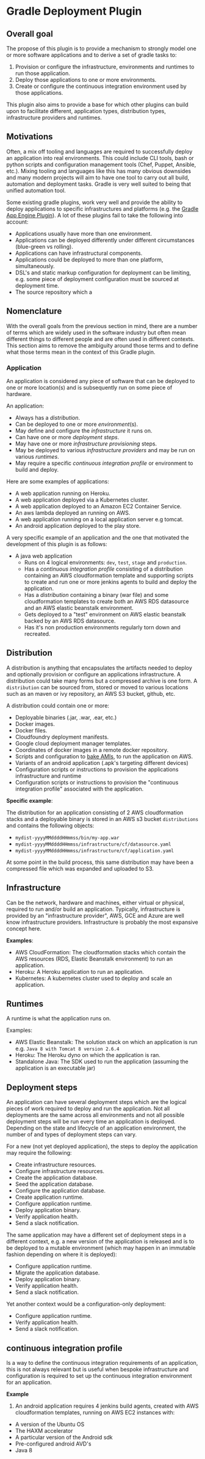# Gradle Deployment Plugin

## Overall goal

The propose of this plugin is to provide a mechanism to strongly model one or more software applications and to derive 
a set of gradle tasks to:

1. Provision or configure the infrastructure, environments and runtimes to run those application.
2. Deploy those applications to one or more environments.
3. Create or configure the continuous integration environment used by those applications.

This plugin also aims to provide a base for which other plugins can build upon to facilitate different, application types, 
distribution types, infrastructure providers and runtimes.

## Motivations

Often, a mix off tooling and languages are required to successfully deploy an application into real environments. 
This could include CLI tools, bash or python scripts and configuration management tools (Chef, Puppet, Ansible, etc.). Mixing 
tooling and languages like this has many obvious downsides and many modern projects will aim to have one tool to carry 
out all build, automation and deployment tasks. Gradle is very well suited to being that unified automation tool. 

Some existing gradle plugins, work very well and provide the ability to deploy applications to specific infrastructures 
and platforms (e.g. the [Gradle App Engine Plugin](https://cloud.google.com/appengine/docs/standard/java/tools/gradle)). 
A lot of these plugins fail to take the following into account: 
 - Applications usually have more than one environment.
 - Applications can be deployed differently under different circumstances (blue-green vs rolling).
 - Applications can have infrastructural components.
 - Applications could be deployed to more than one platform, simultaneously.
 - DSL's and static markup configuration for deployment can be limiting, e.g. some piece of deployment configuration
 must be sourced at deployment time. 
 - The source repository which a


## Nomenclature

With the overall goals from the previous section in mind, there are a number of terms which are widely used in the software 
industry but often mean different things to different people and are often used in different contexts. This section aims 
to remove the ambiguity around those terms and to define what those terms mean in the context of this Gradle plugin. 

### Application

An application is considered any piece of software that can be deployed to one or more location(s) and is subsequently 
run on some piece of hardware.

An application:

- Always has a _distribution_.
- Can be deployed to one or more _environment_(s).
- May define and configure the _infrastructure_ it runs on.
- Can have one or more _deployment steps_.
- May have one or more _infrastructure provisioning_ steps. 
- May be deployed to various _infrastructure providers_ and may be run on various _runtimes_. 
- May require a specific _continuous integration profile_ or environment to build and deploy.

Here are some examples of applications:

- A web application running on Heroku.
- A web application deployed via a Kubernetes cluster.
- A web application deployed to an Amazon EC2 Container Service.
- An aws lambda deployed an running on AWS.
- A web application running on a local application server e.g tomcat.
- An android application deployed to the play store.


A very specific example of an application and the one that motivated the development of this plugin is as follows: 

- A java web application
    + Runs on 4 logical environments: `dev`, `test`, `stage` and `production`.
    + Has a _continuous integration profile_ consisting of a distribution containing an AWS cloudformation template and 
      supporting scripts to create and run one or more jenkins agents to build and deploy the application.
    + Has a _distribution_ containing a binary (war file) and some cloudformation templates to create both an AWS RDS 
      datasource and an AWS elastic beanstalk environment.
    + Gets deployed to a "test" environment on AWS elastic beanstalk backed by an AWS RDS datasource. 
    + Has it's non production environments regularly torn down and recreated. 


## Distribution  

A distribution is anything that encapsulates the artifacts needed to deploy and optionally provision or configure an 
applications infrastructure. A distribution could take many forms but a compressed archive is one form. A `distribution` 
can be sourced from, stored or moved to various locations such as an maven or ivy repository, an AWS S3 bucket, github, etc.

A distribution could contain one or more:
- Deployable binaries (.jar, .war, .ear, etc.)
- Docker images.
- Docker files.
- Cloudfoundry deployment manifests.
- Google cloud deployment manager templates.  
- Coordinates of docker images in a remote docker repository.
- Scripts and configuration to [bake AMIs](https://medium.com/netflix-techblog/ami-creation-with-aminator-98d627ca37b0), 
to run the application on AWS.
- Variants of an android application (.apk's targeting different devices)
- Configuration scripts or instructions to provision the applications infrastructure and runtime
- Configuration scripts or instructions to provision the "continuous integration profile" associated with the application. 


**Specific example**:

The distribution for an application consisting of 2 AWS cloudformation stacks and a deployable binary is stored 
in an AWS s3 bucket `distributions` and contains the following objects:  
  - `mydist-yyyyMMddddHHmmss/bin/my-app.war` 
  - `mydist-yyyyMMddddHHmmss/infrastructure/cf/datasource.yaml` 
  - `mydist-yyyyMMddddHHmmss/infrastructure/cf/application.yaml`

At some point in the build process, this same distribution may have been a compressed file which was expanded and 
uploaded to S3. 

## Infrastructure

Can be the network, hardware and machines, either virtual or physical, required to run and/or build an application. 
Typically, infrastructure is provided by an "infrastructure provider", AWS, GCE and Azure are well know infrastructure 
providers. Infrastructure is probably the most expansive concept here.

**Examples**:

- AWS CloudFormation: The cloudformation stacks which contain the AWS resources (RDS, Elastic Beanstalk environment) 
to run an application.
- Heroku: A Heroku application to run an application.
- Kubernetes: A kubernetes cluster used to deploy and scale an application.     

## Runtimes

A runtime is what the application runs on.

Examples:
- AWS Elastic Beanstalk: The solution stack on which an application is run e.g. `Java 8 with Tomcat 8 version 2.6.4`
- Heroku: The Heroku dyno on which the application is ran.
- Standalone Java: The SDK used to run the application (assuming the application is an executable jar)     

## Deployment steps 

An application can have several deployment steps which are the logical pieces of work required to deploy and run 
the application. Not all deployments are the same across all environments and not all possible deployment steps will 
be run every time an application is deployed. Depending on the state and lifecycle of an application environment, the 
number of and types of deployment steps can vary. 

For a new (not yet deployed application), the steps to deploy the application may require the following:

- Create infrastructure resources.
- Configure infrastructure resources.
- Create the application database.
- Seed the application database.
- Configure the application database.
- Create application runtime.
- Configure application runtime.
- Deploy application binary.
- Verify application health.
- Send a slack notification.

The same application may have a different set of deployment steps in a different context, e.g. a new version of the 
application is released and is to be deployed to a mutable environment 
(which may happen in an immutable fashion depending on where it is deployed):

- Configure application runtime.
- Migrate the application database.
- Deploy application binary. 
- Verify application health.
- Send a slack notification.

Yet another context would be a configuration-only deployment:

- Configure application runtime.
- Verify application health.
- Send a slack notification.
   

## continuous integration profile
Is a way to define the continuous integration requirements of an application, this is not always relevant but is useful 
when bespoke infrastructure and configuration is required to set up the continuous integration environment for an application.

**Example**
1. An android application requires 4 jenkins build agents, created with AWS cloudformation templates, running on AWS EC2 
instances with:
- A version of the Ubuntu OS
- The HAXM accelerator
- A particular version of the Android sdk
- Pre-configured android AVD's
- Java 8
